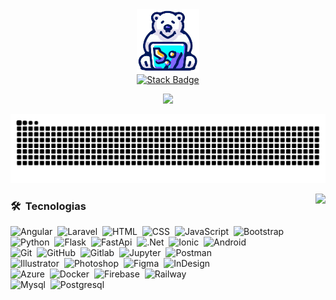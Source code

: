 <div id="header" align="center">
  <img src="/img/osoP.png" width="100"/>
  
  <div id="badges">
<!--   <a href="https://facebook.com/josman.altamira">
    <img src="https://img.shields.io/badge/Facebook-%231877F2.svg?logo=Facebook&logoColor=white" alt="Facebook Badge"/>
  </a> -->
  <a href="https://stackoverflow.com/users/21409844/">
    <img src="https://img.shields.io/badge/-Stackoverflow-FE7A16?logo=stack-overflow&logoColor=white" alt="Stack Badge"/>
  </a>
</div>
</div>

<!-- <p align="center">
  <a href="#" alt="Users" title="Racha">
    <img src="https://streak-stats.demolab.com?user=JosmanAltamira&theme=transparent&hide_border=true&locale=es&fire=B1EB2C&count_private=true"/></a>
</p>-->
<!-- &count_private=true-->

<p align="center">
  <a href="#" alt="Users" title="Racha">
    <img src="https://github-readme-streak-stats.herokuapp.com/?user=JosmanAltamira&theme=transparent&hide_border=true&fire=B1EB2C&locale=es&count_private=true"/></a>
</p>

<!-- &exclude_days=Sun%2CSat -->

<!--<p align="center">
  <a href="#" alt="Users" title="Estadistica">
    <img src="https://github-readme-stats.vercel.app/api?username=JosmanAltamira&theme=transparent&hide_border=true&include_all_commits=false&count_private=true&locale=es&show_icons=true&hide=contribs,prs,issues&include_all_commits=false"/></a>
</p>  -->

<!-- Serpiente-->
<p align="center">
<img src="https://raw.githubusercontent.com/JosmanAltamira/JosmanAltamira/output/snake.svg" alt="Snake animation" />
</p>

<!-- Lenjuages-->
<img align="right" src="https://estadistica-ll8u.vercel.app/api/top-langs/?username=JosmanAltamira&layout=compact&theme=transparent&hide_border=true&langs_count=20&locale=es&count_private=true&hide=hack,shell"/>

### 🛠 &nbsp;Tecnologias
![Angular](https://img.shields.io/badge/-Angular-05122A?style=flat&logo=angular)&nbsp;
![Laravel](https://img.shields.io/badge/-Laravel-05122A?style=flat&logo=laravel)&nbsp;
![HTML](https://img.shields.io/badge/-HTML-05122A?style=flat&logo=HTML5)&nbsp;
![CSS](https://img.shields.io/badge/-CSS-05122A?style=flat&logo=CSS3&logoColor=1572B6)&nbsp;
![JavaScript](https://img.shields.io/badge/-JavaScript-05122A?style=flat&logo=javascript)&nbsp;
![Bootstrap](https://img.shields.io/badge/-Bootstrap-05122A?style=flat&logo=bootstrap&logoColor=563D7C)
\
![Python](https://img.shields.io/badge/-Python-05122A?style=flat&logo=python)&nbsp;
![Flask](https://img.shields.io/badge/-Flask-05122A?style=flat&logo=flask)&nbsp;
![FastApi](https://img.shields.io/badge/-FastApi-05122A?style=flat&logo=fastapi)&nbsp;
![.Net](https://img.shields.io/badge/-.Net-05122A?style=flat&logo=.net)&nbsp;
![Ionic](https://img.shields.io/badge/-Ionic-05122A?style=flat&logo=ionic)&nbsp;
![Android](https://img.shields.io/badge/-AndroidStudio-05122A?style=flat&logo=androidstudio)&nbsp;
\
![Git](https://img.shields.io/badge/-Git-05122A?style=flat&logo=git)&nbsp;
![GitHub](https://img.shields.io/badge/-GitHub-05122A?style=flat&logo=github)&nbsp;
![Gitlab](https://img.shields.io/badge/-GitLab-05122A?style=flat&logo=gitlab)&nbsp;
![Jupyter](https://img.shields.io/badge/-Jupyter-05122A?style=flat&logo=jupyter)&nbsp;
![Postman](https://img.shields.io/badge/-Postman-05122A?style=flat&logo=postman)&nbsp;
\
![Illustrator](https://img.shields.io/badge/-Illustrator-05122A?style=flat&logo=adobe-illustrator)&nbsp;
![Photoshop](https://img.shields.io/badge/-Photoshop-05122A?style=flat&logo=adobe-photoshop)&nbsp;
![Figma](https://img.shields.io/badge/-Figma-05122A?style=flat&logo=figma)&nbsp;
![InDesign](https://img.shields.io/badge/-InDesign-05122A?style=flat&logo=adobe-indesign)
\
![Azure](https://img.shields.io/badge/-Azure-05122A?style=flat&logo=azure)&nbsp;
![Docker](https://img.shields.io/badge/-Docker-05122A?style=flat&logo=docker)&nbsp;
![Firebase](https://img.shields.io/badge/-Firebase-05122A?style=flat&logo=firebase)&nbsp;
![Railway](https://img.shields.io/badge/-Railwey-05122A?style=flat&logo=railway)&nbsp;
\
![Mysql](https://img.shields.io/badge/-Mysql-05122A?style=flat&logo=mysql)&nbsp;
![Postgresql](https://img.shields.io/badge/-Postgresql-05122A?style=flat&logo=postgresql)&nbsp;


